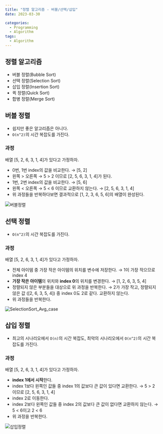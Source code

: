 ```yaml
---
title: "정렬 알고리즘 - 버블/선택/삽입"
date: 2023-03-30

categories:
  - Programming
  - Algorithm
tags:
  - Algorithm  
---
```


## 정렬 알고리즘
- 버블 정렬(Bubble Sort)
- 선택 정렬(Selection Sort)
- 삽입 정렬(Insertion Sort)
- 퀵 정렬(Quick Sort)
- 합병 정렬(Merge Sort)

## 버블 정렬
- 쉽지만 좋은 알고리즘은 아니다.
- `O(n^2)`의 시간 복잡도를 가진다.

### 과정
배열 [5, 2, 6, 3, 1, 4]가 있다고 가정하자.

- 0번, 1번 index의 값을 비교한다. → [5, 2]
- 왼쪽 > 오른쪽 → 5 > 2 이므로 [2, 5, 6, 3, 1, 4]가 된다.
- 1번, 2번 index의 값을 비교한다. → [5, 6]
- 왼쪽 < 오른쪽 → 5 < 6 이므로 교환하지 않는다. → [2, 5, 6, 3, 1, 4]
- 위 과정들을 반복하다보면 결과적으로 [1, 2, 3, 6, 5, 6]의 배열이 완성된다.

![버블정렬](https://user-images.githubusercontent.com/100760303/228723815-6785eb8f-6294-4bbc-ba8b-ca1b0928705a.gif)

## 선택 정렬
- `O(n^2)`의 시간 복잡도를 가진다.

### 과정
배열 [5, 2, 6, 3, 1, 4]가 있다고 가정하자.

- 전체 아이템 중 가장 작은 아이템의 위치를 변수에 저장한다. → 1이 가장 작으므로 index 4
- **가장 작은 아이템**의 위치와 **index 0**의 위치를 변경한다. → [1, 2, 6, 3, 5, 4]
- 정렬되지 않은 부분들을 대상으로 위 과정을 반복한다. → 2가 가장 작고,  정렬되지 않은 값 ([2, 6, 3, 5, 4]) 중 index 0도 2로 같다. 교환하지 않는다.
- 위 과정들을 반복한다.

![SelectionSort_Avg_case](https://user-images.githubusercontent.com/100760303/228723862-c694b0bf-f786-4446-857e-0815e32e259e.gif)

## 삽입 정렬
- 최고의 시나리오에서 `O(n)`의 시간 복잡도, 최악의 시나리오에서 `O(n^2)`의 시간 복잡도를 가진다.

### 과정
배열 [5, 2, 6, 3, 1, 4]가 있다고 가정하자.

- **index 1에서 시작**한다.
- index 1보다 왼쪽인 값들 중 index 1의 값보다 큰 값이 있다면 교환한다. → 5 > 2 이므로 [2, 5, 6, 3, 1, 4]
- index 2로 이동한다.
- index 2보다 왼쪽인 값들 중 index 2의 값보다 큰 값이 없다면 교환하지 않는다. → 5 < 6이고 2 < 6
- 위 과정을 반복한다.

![삽입정렬](https://user-images.githubusercontent.com/100760303/228723904-62e4e385-945c-4ae1-9d01-3eb50fb636d3.gif)
